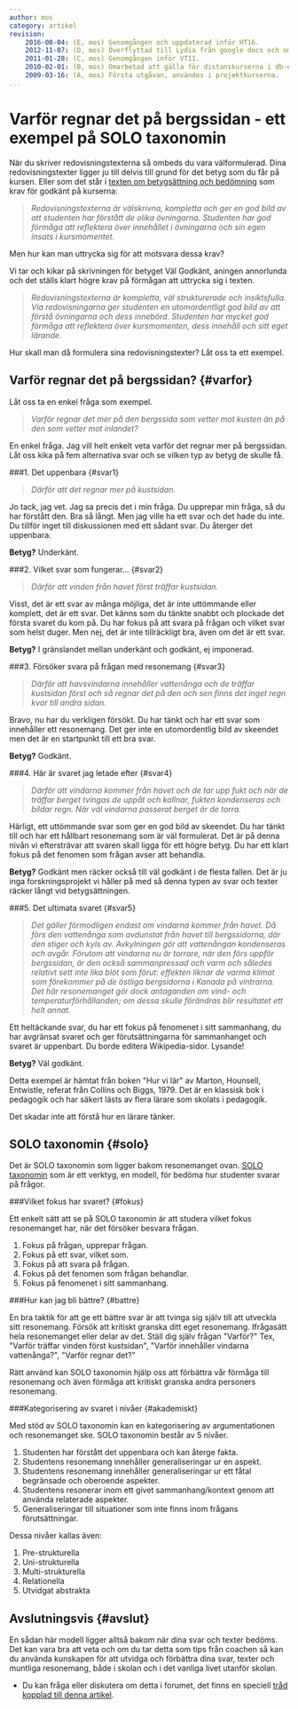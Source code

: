 ```yaml
---
author: mos
category: artikel
revision:
    2016-08-04: (E, mos) Genomgången och uppdaterad inför HT16.
    2012-11-07: (D, mos) Överflyttad till Lydia från google docs och omstrukturerad att bara gälla SOLO taxonomin.  
    2011-01-28: (C, mos) Genomgången inför VT11.  
    2010-02-01: (B, mos) Omarbetad att gälla för distanskurserna i db-o-webb.  
    2009-03-16: (A, mos) Första utgåvan, användes i projektkurserna.  
...
```

Varför regnar det på bergssidan - ett exempel på SOLO taxonomin
==================================

När du skriver redovisningstexterna så ombeds du vara välformulerad. Dina redovisningstexter ligger ju till delvis till grund för det betyg som du får på kursen. Eller som det står i [texten om betygsättning och bedömning](/kurser/faq/bedomning-och-betygsattning) som krav för godkänt på kurserna:

> *Redovisningstexterna är välskrivna, kompletta och ger en god bild av att studenten har förstått de olika övningarna. Studenten har god förmåga att reflektera över innehållet i övningarna och sin egen insats i kursmomentet.*

Men hur kan man uttrycka sig för att motsvara dessa krav? 

<!--more-->



Vi tar och kikar på skrivningen för betyget Väl Godkänt, aningen annorlunda och det ställs klart högre krav på förmågan att uttrycka sig i texten.

> *Redovisningstexterna är kompletta, väl strukturerade och insiktsfulla. Via redovisningarna ger studenten en utomordentligt god bild av att förstå övningarna och dess innebörd. Studenten har mycket god förmåga att reflektera över kursmomenten, dess innehåll och sitt eget lärande.*

Hur skall man då formulera sina redovisningstexter? Låt oss ta ett exempel.



Varför regnar det på bergssidan? {#varfor}
--------------------------------------------------------------------

Låt oss ta en enkel fråga som exempel.

> *Varför regnar det mer på den bergssida som vetter mot kusten än på den som vetter mot inlandet?*

En enkel fråga. Jag vill helt enkelt veta varför det regnar mer på bergssidan. Låt oss kika på fem alternativa svar och se vilken typ av betyg de skulle få.


###1. Det uppenbara {#svar1}

> *Därför att det regnar mer på kustsidan.*

Jo tack, jag vet. Jag sa precis det i min fråga. Du upprepar min fråga, så du har förstått den. Bra så långt. Men jag ville ha ett svar och det hade du inte. Du tillför inget till diskussionen med ett sådant svar. Du återger det uppenbara.

**Betyg?** Underkänt.



###2. Vilket svar som fungerar... {#svar2}

> *Därför att vinden från havet först träffar kustsidan.*

Visst, det är ett svar av många möjliga, det är inte uttömmande eller komplett, det är ett svar. Det känns som du tänkte snabbt och plockade det första svaret du kom på. Du har fokus på att svara på frågan och vilket svar som helst duger. Men nej, det är inte tillräckligt bra, även om det är ett svar.

**Betyg?** I gränslandet mellan underkänt och godkänt, ej imponerad.



###3. Försöker svara på frågan med resonemang {#svar3}

> *Därför att havsvindarna innehåller vattenånga och de träffar kustsidan först och så regnar det på den och sen finns det inget regn kvar till andra sidan.*

Bravo, nu har du verkligen försökt. Du har tänkt och har ett svar som innehåller ett resonemang. Det ger inte en utomordentlig bild av skeendet men det är en startpunkt till ett bra svar.

**Betyg?** Godkänt.



###4. Här är svaret jag letade efter {#svar4}

> *Därför att vindarna kommer från havet och de tar upp fukt och när de träffar berget tvingas de uppåt och kallnar, fukten kondenseras och bildar regn. När väl vindarna passerat berget är de torra.*

Härligt, ett uttömmande svar som ger en god bild av skeendet. Du har tänkt till och har ett hållbart resonemang som är väl formulerat. Det är på denna nivån vi eftersträvar att svaren skall ligga för ett högre betyg. Du har ett klart fokus på det fenomen som frågan avser att behandla.

**Betyg?** Godkänt men räcker också till väl godkänt i de flesta fallen. Det är ju inga forskningsprojekt vi håller på med så denna typen av svar och texter räcker långt vid betygsättningen.



###5. Det ultimata svaret {#svar5}

> *Det gäller förmodligen endast om vindarna kommer från havet. Då förs den vattenånga som avdunstat från havet till bergssidorna, där den stiger och kyls av. Avkylningen gör att vattenångan kondenseras och avgår. Förutom att vindarna nu är torrare, när den förs uppför bergssidan, är den också sammanpressad och varm och således relativt sett inte lika blöt som förut: effekten liknar de varma klimat som förekommer på de östliga bergsidorna i Kanada på vintrarna. Det här resonemanget gör dock antaganden om vind- och temperaturförhållanden; om dessa skulle förändras blir resultatet ett helt annat.*

Ett heltäckande svar, du har ett fokus på fenomenet i sitt sammanhang, du har avgränsat svaret och ger förutsättningarna för sammanhanget och svaret är uppenbart. Du borde editera Wikipedia-sidor. Lysande!

**Betyg?** Väl godkänt.

Detta exempel är hämtat från boken "Hur vi lär" av Marton, Hounsell, Entwistle, referat från Collins och Biggs, 1979. Det är en klassisk bok i pedagogik och har säkert lästs av flera lärare som skolats i pedagogik.

Det skadar inte att förstå hur en lärare tänker.



SOLO taxonomin {#solo}
--------------------------------------------------------------------

Det är SOLO taxonomin som ligger bakom resonemanget ovan. [SOLO taxonomin](http://en.wikipedia.org/wiki/Structure_of_Observed_Learning_Outcome) som är ett verktyg, en modell, för bedöma hur studenter svarar på frågor.



###Vilket fokus har svaret? {#fokus}

Ett enkelt sätt att se på SOLO taxonomin är att studera vilket fokus resonemanget har, när det försöker besvara frågan.

1. Fokus på frågan, upprepar frågan.
2. Fokus på ett svar, vilket som.
3. Fokus på att svara på frågan.
4. Fokus på det fenomen som frågan behandlar.
5. Fokus på fenomenet i sitt sammanhang.



###Hur kan jag bli bättre? {#battre}

En bra taktik för att ge ett bättre svar är att tvinga sig själv till att utveckla sitt resonemang. Försök att kritiskt granska ditt eget resonemang. Ifrågasätt hela resonemanget eller delar av det. Ställ dig själv frågan "Varför?" Tex, "Varför träffar vinden först kustsidan", "Varför innehåller vindarna vattenånga?", "Varför regnar det?"

Rätt använd kan SOLO taxonomin hjälp oss att förbättra vår förmåga till resonemang och även förmåga att kritiskt granska andra personers resonemang.



###Kategorisering av svaret i nivåer {#akademiskt}

Med stöd av SOLO taxonomin kan en kategorisering av argumentationen och resonemanget ske. SOLO taxonomin består av 5 nivåer.

1. Studenten har förstått det uppenbara och kan återge fakta. 
2. Studentens resonemang innehåller generaliseringar ur en aspekt. 
3. Studentens resonemang innehåller generaliseringar ur ett fåtal begränsade och oberoende aspekter. 
4. Studentens resonerar inom ett givet sammanhang/kontext genom att använda relaterade aspekter. 
5. Generaliseringar till situationer som inte finns inom frågans förutsättningar. 

Dessa nivåer kallas även:

1. Pre-strukturella
2. Uni-strukturella
3. Multi-strukturella
4. Relationella
5. Utvidgat abstrakta



Avslutningsvis {#avslut}
--------------------------------------------------------------------

En sådan här modell ligger alltså bakom när dina svar och texter bedöms. Det kan vara bra att veta och om du tar detta som tips från coachen så kan du använda kunskapen för att utvidga och förbättra dina svar, texter och muntliga resonemang, både i skolan och i det vanliga livet utanför skolan. 

* Du kan fråga eller diskutera om detta i forumet, det finns en speciell [tråd kopplad till denna artikel](/t/703).
